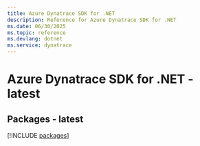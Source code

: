 ```yaml
---
title: Azure Dynatrace SDK for .NET
description: Reference for Azure Dynatrace SDK for .NET
ms.date: 06/30/2025
ms.topic: reference
ms.devlang: dotnet
ms.service: dynatrace
---
```

# Azure Dynatrace SDK for .NET - latest
## Packages - latest
[!INCLUDE [packages](dynatrace-index.md)]